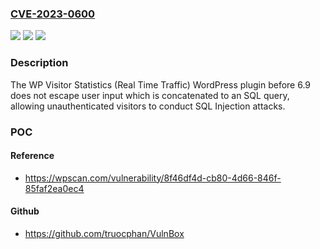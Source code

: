 ### [CVE-2023-0600](https://cve.mitre.org/cgi-bin/cvename.cgi?name=CVE-2023-0600)
![](https://img.shields.io/static/v1?label=Product&message=WP%20Visitor%20Statistics%20(Real%20Time%20Traffic)&color=blue)
![](https://img.shields.io/static/v1?label=Version&message=0%3C%206.9%20&color=brighgreen)
![](https://img.shields.io/static/v1?label=Vulnerability&message=CWE-89%20SQL%20Injection&color=brighgreen)

### Description

The WP Visitor Statistics (Real Time Traffic) WordPress plugin before 6.9 does not escape user input which is concatenated to an SQL query, allowing unauthenticated visitors to conduct SQL Injection attacks.

### POC

#### Reference
- https://wpscan.com/vulnerability/8f46df4d-cb80-4d66-846f-85faf2ea0ec4

#### Github
- https://github.com/truocphan/VulnBox

